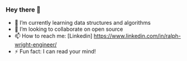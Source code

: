 ### Hey there 👋
- 🔭 I’m currently learning data structures and algorithms
- 👯 I’m looking to collaborate on open source
- 📫 How to reach me: [Linkedin] https://www.linkedin.com/in/ralph-wright-engineer/
- ⚡ Fun fact: I can read your mind!
